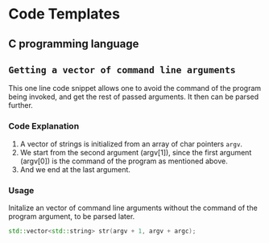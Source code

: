 # Code Templates

## **C programming language**

## `Getting a vector of command line arguments`

This one line code snippet allows one to avoid the command of the program being invoked, and get the rest of passed arguments. It then can be parsed further.

### **Code Explanation**

1. A vector of strings is initialized from an array of char pointers `argv`.
2. We start from the second argument (argv[1]), since the first argument (argv[0]) is the command of the program as mentioned above.
3. And we end at the last argument.

### **Usage**

Initalize an vector of command line arguments without the command of the program argument, to be parsed later.

```c++
std::vector<std::string> str(argv + 1, argv + argc);
```
